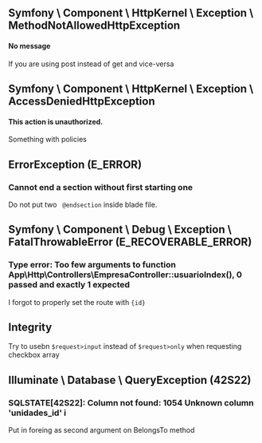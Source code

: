 ## Symfony \ Component \ HttpKernel \ Exception \ MethodNotAllowedHttpException
#### No message
If you are using post instead of get  and vice-versa


## Symfony \ Component \ HttpKernel \ Exception \ AccessDeniedHttpException
#### This action is unauthorized.
Something with policies

## ErrorException (E_ERROR)
### Cannot end a section without first starting one
Do not put two ` @endsection` inside blade file.  


## Symfony \ Component \ Debug \ Exception \ FatalThrowableError (E_RECOVERABLE_ERROR)
### Type error: Too few arguments to function App\Http\Controllers\EmpresaController::usuarioIndex(), 0 passed and exactly 1 expected

I forgot to properly set the route with `{id}` 

## Integrity

Try to usebn `$request>input` instead of  `$request>only` when requesting checkbox array

## Illuminate \ Database \ QueryException (42S22)
### SQLSTATE[42S22]: Column not found: 1054 Unknown column 'unidades_id' i

Put in  foreing as second argument on BelongsTo method
